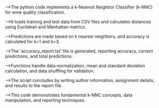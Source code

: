 -->The python code implements a k-Nearest Neighbor Classifier (k-NNC) for wine quality classification.

-->It loads training and test data from CSV files and calculates distances using Euclidean and Manhattan metrics.

-->Predictions are made based on k nearest neighbors, and accuracy is calculated for k=1 and k=3.

-->The 'accuracy_report.txt' file is generated, reporting accuracy, correct predictions, and total predictions.

-->Functions handle data normalization, mean and standard deviation calculation, and data shuffling for validation.

-->The script concludes by writing author information, assignment details, and results to the report file.

-->This code demonstrates fundamental k-NNC concepts, data manipulation, and reporting techniques.